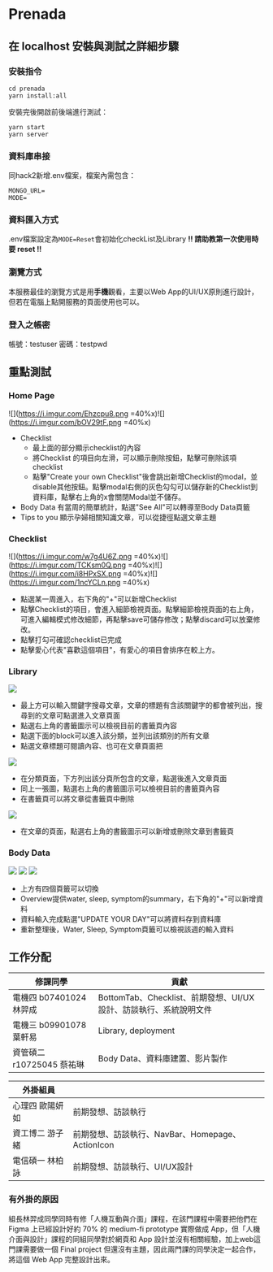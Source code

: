 # Prenada

## 在 localhost 安裝與測試之詳細步驟
### 安裝指令
```
cd prenada
yarn install:all
```
安裝完後開啟前後端進行測試：
```
yarn start
yarn server
```
### 資料庫串接
同hack2新增.env檔案，檔案內需包含：
```
MONGO_URL=
MODE=
```

### 資料匯入方式
.env檔案設定為`MODE=Reset`會初始化checkList及Library
**!! 請助教第一次使用時要 reset !!**

### 瀏覽方式
本服務最佳的瀏覽方式是用**手機**觀看，主要以Web App的UI/UX原則進行設計，但若在電腦上點開服務的頁面使用也可以。

### 登入之帳密
帳號：testuser
密碼：testpwd


## 重點測試
### Home Page
![](https://i.imgur.com/Ehzcpu8.png =40%x)![](https://i.imgur.com/bOV29tF.png =40%x)

* Checklist 
    * 最上面的部分顯示checklist的內容
    * 將Checklist 的項目向左滑，可以顯示刪除按鈕，點擊可刪除該項checklist
    * 點擊"Create your own Checklist"後會跳出新增Checklist的modal，並disable其他按鈕。點擊modal右側的灰色勾勾可以儲存新的Checklist到資料庫，點擊右上角的x會關閉Modal並不儲存。
* Body Data 有當周的簡單統計，點選"See All"可以轉導至Body Data頁籤
* Tips to you 顯示孕婦相關知識文章，可以從捷徑點選文章主題

### Checklist
![](https://i.imgur.com/w7g4U6Z.png =40%x)![](https://i.imgur.com/TCKsm0Q.png =40%x)![](https://i.imgur.com/i8HPxSX.png =40%x)![](https://i.imgur.com/1ncYCLn.png =40%x)


* 點選某一周進入，右下角的"+"可以新增Checklist
* 點擊Checklist的項目，會進入細節檢視頁面。點擊細節檢視頁面的右上角，可進入編輯模式修改細節，再點擊save可儲存修改；點擊discard可以放棄修改。
* 點擊打勾可確認checklist已完成
* 點擊愛心代表"喜歡這個項目"，有愛心的項目會排序在較上方。


### Library
![](https://i.imgur.com/gCLiwvb.png)
* 最上方可以輸入關鍵字搜尋文章，文章的標題有含該關鍵字的都會被列出，搜尋到的文章可點選進入文章頁面
* 點選右上角的書籤圖示可以檢視目前的書籤頁內容
* 點選下面的block可以進入該分類，並列出該類別的所有文章
* 點選文章標題可閱讀內容、也可在文章頁面把

![](https://i.imgur.com/hQZOx7e.png)
* 在分類頁面，下方列出該分頁所包含的文章，點選後進入文章頁面
* 同上一張圖，點選右上角的書籤圖示可以檢視目前的書籤頁內容
* 在書籤頁可以將文章從書籤頁中刪除

![](https://i.imgur.com/La17nPJ.png)
* 在文章的頁面，點選右上角的書籤圖示可以新增或刪除文章到書籤頁

### Body Data
![](https://i.imgur.com/Dtjy3Fi.png)
![](https://i.imgur.com/qBidDer.png)
![](https://i.imgur.com/Enzfzlb.png)
* 上方有四個頁籤可以切換
* Overview提供water, sleep, symptom的summary，右下角的"+"可以新增資料
* 資料輸入完成點選"UPDATE YOUR DAY"可以將資料存到資料庫
* 重新整理後，Water, Sleep, Symptom頁籤可以檢視該週的輸入資料


## 工作分配
|修課同學|貢獻|
| -------- | -------- |
|電機四 b07401024 林羿成|BottomTab、Checklist、前期發想、UI/UX設計、訪談執行、系統說明文件|
|電機三 b09901078 葉軒易|Library, deployment|
|資管碩二 r10725045 蔡祐琳|Body Data、資料庫建置、影片製作|

|外掛組員||
| -------- | -------- |
|心理四 歐陽妍如|前期發想、訪談執行|
|資工博二 游子緒|前期發想、訪談執行、NavBar、Homepage、ActionIcon|
|電信碩一 林柏詠|前期發想、訪談執行、UI/UX設計|



### 有外掛的原因
組長林羿成同學同時有修「人機互動與介面」課程，在該門課程中需要把他們在 Figma 上已經設計好約 70% 的 medium-fi prototype 實際做成 App，但「人機介面與設計」課程的同組同學對於網頁和 App 設計並沒有相關經驗，加上web這門課需要做一個 Final project 但還沒有主題，因此兩門課的同學決定一起合作，將這個 Web App 完整設計出來。

